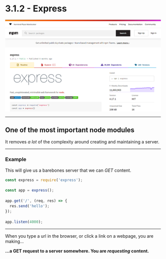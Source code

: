 # 3.1.2 - Express

<img src='./assets/express.png' />

---

## One of the most important node modules

It removes _a lot_ of the complexity around creating and maintaining a server.

---

### Example

This will give us a barebones server that we can _GET_ content.

```js
const express = require('express');

const app = express();

app.get('/', (req, res) => {
  res.send('hello');
});

app.listen(4000);
```

---

When you type a url in the browser, or click a link on a webpage, you are making...

**...a GET request to a server somewhere. You are _requesting_ content.**
